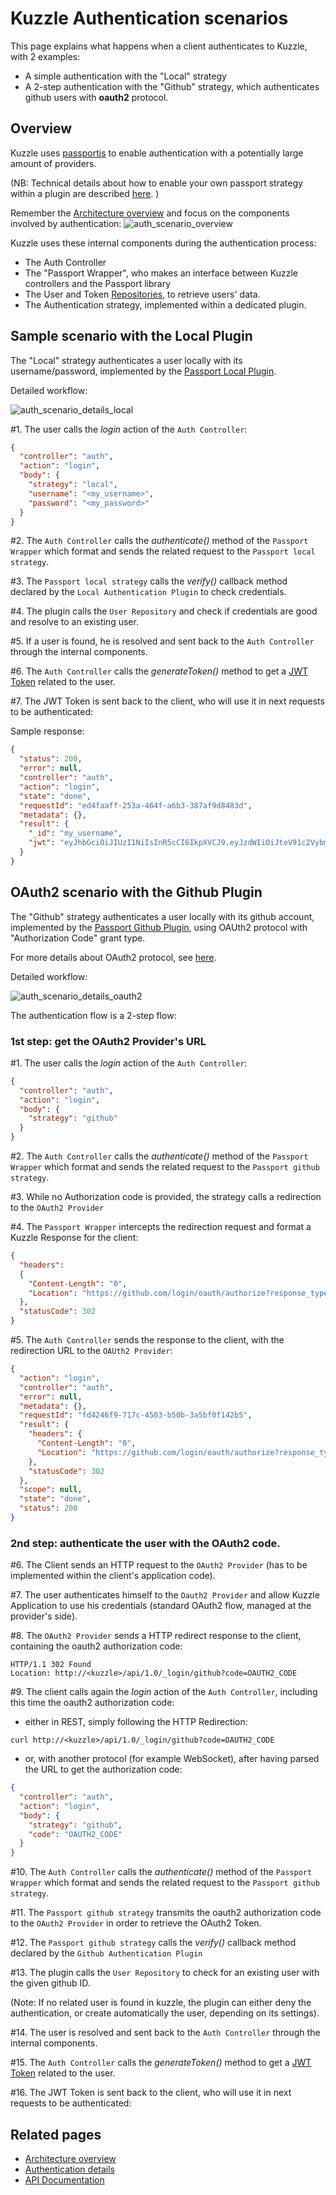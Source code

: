 # Kuzzle Authentication scenarios

This page explains what happens when a client authenticates to Kuzzle, with 2 examples:
* A simple authentication with the "Local" strategy
* A 2-step authentication with the "Github" strategy, which authenticates github users with **oauth2** protocol.

## Overview

Kuzzle uses [passportjs](http://passportjs.org/) to enable authentication with a potentially large amount of providers.

(NB: Technical details about how to enable your own passport strategy within a plugin are described [here](../security/authentication.md). )


Remember the [Architecture overview](../architecture.md) and focus on the components involved by authentication:
![auth_scenario_overview](../images/kuzzle_auth_scenario_overview.png)

Kuzzle uses these internal components during the authentication process:
* The Auth Controller
* The "Passport Wrapper", who makes an interface between Kuzzle controllers and the Passport library
* The User and Token [Repositories](../../lib/api/core/models/repositories/README.md), to retrieve users' data.
* The Authentication strategy, implemented within a dedicated plugin.

## Sample scenario with the Local Plugin

The "Local" strategy authenticates a user locally with its username/password, implemented by the [Passport Local Plugin](https://github.com/kuzzleio/kuzzle-plugin-auth-passport-local).

Detailed workflow:

![auth_scenario_details_local](../images/kuzzle_auth_scenario_details_local.png)

\#1. The user calls the *login* action of the ```Auth Controller```:

```json
{
  "controller": "auth",
  "action": "login",
  "body": {
    "strategy": "local",
    "username": "<my_username>",
    "password": "<my_password>"
  }
}
```

\#2. The ```Auth Controller``` calls the *authenticate()* method of the ```Passport Wrapper``` which format and sends the related request to the ```Passport local strategy```.

\#3. The ```Passport local strategy``` calls the *verify()* callback method declared by the ```Local Authentication Plugin``` to check credentials.

\#4. The plugin calls the ```User Repository``` and check if credentials are good and resolve to an existing user.

\#5. If a user is found, he is resolved and sent back to the ```Auth Controller``` through the internal components.

\#6. The ```Auth Controller``` calls the *generateToken()* method to get a [JWT Token](https://jwt.io/) related to the user.

\#7. The JWT Token is sent back to the client, who will use it in next requests to be authenticated:

Sample response:

```json
{
  "status": 200,
  "error": null,
  "controller": "auth",
  "action": "login",
  "state": "done",
  "requestId": "ed4faaff-253a-464f-a6b3-387af9d8483d",
  "metadata": {},
  "result": {
    "_id": "my_username",
    "jwt": "eyJhbGciOiJIUzI1NiIsInR5cCI6IkpXVCJ9.eyJzdWIiOiJteV91c2VybmFtZSIsIm5hbWUiOiJKb2huIERvZSIsImFkbWluIjp0cnVlfQ.BefoyfAKzwXuGhbYe0iPeG0v9F4HmikvahqwqzQr3pE"
  }
}
```

## OAuth2 scenario with the Github Plugin

The "Github" strategy authenticates a user locally with its github account, implemented by the [Passport Github Plugin](https://github.com/kuzzleio/kuzzle-plugin-auth-github), using OAUth2 protocol with "Authorization Code" grant type.

For more details about OAuth2 protocol, see [here](https://www.digitalocean.com/community/tutorials/an-introduction-to-oauth-2#grant-type-authorization-code).

Detailed workflow:

![auth_scenario_details_oauth2](../images/kuzzle_auth_scenario_details_oauth2.png)

The authentication flow is a 2-step flow:

### 1st step: get the OAuth2 Provider's URL

\#1. The user calls the *login* action of the ```Auth Controller```:

```json
{
  "controller": "auth",
  "action": "login",
  "body": {
    "strategy": "github"
  }
}
```

\#2. The ```Auth Controller``` calls the *authenticate()* method of the ```Passport Wrapper``` which format and sends the related request to the ```Passport github strategy```.

\#3. While no Authorization code is provided, the strategy calls a redirection to the ```OAuth2 Provider```

\#4. The ```Passport Wrapper``` intercepts the redirection request and format a Kuzzle Response for the client:

```json
{
  "headers":
  {
    "Content-Length": "0",
    "Location": "https://github.com/login/oauth/authorize?response_type=code&redirect_uri=http%3A%2F%2Fkuzzle%2Fapi%2F1.0%2F_login%2Fgithub&client_id=MY_CLIENT_ID"
  },
  "statusCode": 302
}
```

\#5. The ```Auth Controller``` sends the response to the client, with the redirection URL to the ```OAUth2 Provider```:

```json
{
  "action": "login",
  "controller": "auth",
  "error": null,
  "metadata": {},
  "requestId": "fd4246f9-717c-4503-b50b-3a5bf0f142b5",
  "result": {
    "headers": {
      "Content-Length": "0",
      "Location": "https://github.com/login/oauth/authorize?response_type=code&redirect_uri=http%3A%2F%2Fkuzzle%2Fapi%2F1.0%2F_login%2Fgithub&client_id=MY_CLIENT_ID"
    },
    "statusCode": 302
  },
  "scope": null,
  "state": "done",
  "status": 200
}
```


### 2nd step: authenticate the user with the OAuth2 code.

\#6. The Client sends an HTTP request to the ```OAuth2 Provider``` (has to be implemented within the client's application code).

\#7. The user authenticates himself to the ```Oauth2 Provider``` and allow Kuzzle Application to use his credentials (standard OAuth2 flow, managed at the provider's side).

\#8. The ```OAuth2 Provider``` sends a HTTP redirect response to the client, containing the oauth2 authorization code:

```
HTTP/1.1 302 Found
Location: http://<kuzzle>/api/1.0/_login/github?code=OAUTH2_CODE
```

\#9. The client calls again the *login* action of the ```Auth Controller```, including this time the oauth2 authorization code:

* either in REST, simply following the HTTP Redirection:

```
curl http://<kuzzle>/api/1.0/_login/github?code=OAUTH2_CODE
```

* or, with another protocol (for example WebSocket), after having parsed the URL to get the authorization code:

```json
{
  "controller": "auth",
  "action": "login",
  "body": {
    "strategy": "github",
    "code": "OAUTH2_CODE"
  }
}
```

\#10. The ```Auth Controller``` calls the *authenticate()* method of the ```Passport Wrapper``` which format and sends the related request to the ```Passport github strategy```.

\#11. The ```Passport github strategy``` transmits the oauth2 authorization code to the ```OAuth2 Provider``` in order to retrieve the OAuth2 Token.

\#12. The ```Passport github strategy``` calls the *verify()* callback method declared by the ```Github Authentication Plugin```

\#13. The plugin calls the ```User Repository``` to check for an existing user with the given github ID.

(Note: If no related user is found in kuzzle, the plugin can either deny the authentication, or create automatically the user, depending on its settings).

\#14. The user is resolved and sent back to the ```Auth Controller``` through the internal components.

\#15. The ```Auth Controller``` calls the *generateToken()* method to get a [JWT Token](https://jwt.io/) related to the user.

\#16. The JWT Token is sent back to the client, who will use it in next requests to be authenticated:


## Related pages

* [Architecture overview](../architecture.md)
* [Authentication details](../security/authentication.md)
* [API Documentation](http://kuzzleio.github.io/kuzzle-api-documentation)
